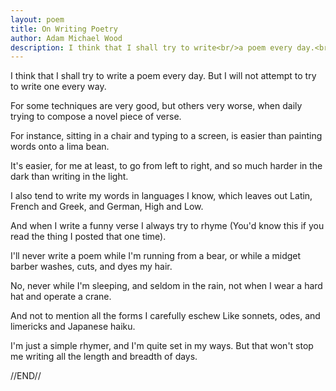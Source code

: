 ```yaml
---
layout: poem
title: On Writing Poetry
author: Adam Michael Wood
description: I think that I shall try to write<br/>a poem every day.<br/>But I will not attempt to try<br/>to write one every way.
---
```


I think that I shall try to write
a poem every day.
But I will not attempt to try
to write one every way.

For some techniques are very good,
but others very worse,
when daily trying to compose
a novel piece of verse.

For instance, sitting in a chair
and typing to a screen,
is easier than painting words
onto a lima bean.

It's easier, for me at least,
to go from left to right,
and so much harder in the dark
than writing in the light.

I also tend to write my words
in languages I know,
which leaves out Latin, French and Greek,
and German, High and Low.

And when I write a funny verse
I always try to rhyme
(You'd know this if you read the thing
I posted that one time).

I'll never write a poem
while I'm running from a bear,
or while a midget barber
washes, cuts, and dyes my hair.

No, never while I'm sleeping,
and seldom in the rain,
not when I wear a hard hat
and operate a crane.

And not to mention all the forms
I carefully eschew
Like sonnets, odes, and limericks
and Japanese haiku.

I'm just a simple rhymer,
and I'm quite set in my ways.
But that won't stop me writing
all the length and breadth of days.

//END//